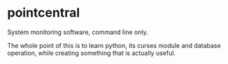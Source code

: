 # pointcentral
System monitoring software, command line only.

The whole point of this is to learn python, its curses module and database operation, while creating something that is actually useful.
